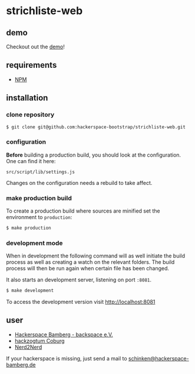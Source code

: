# strichliste-web

## demo

Checkout out the [demo](http://demo.strichliste.org/)!

## requirements

* [NPM](https://www.npmjs.org/)

## installation

### clone repository
````bash
$ git clone git@github.com:hackerspace-bootstrap/strichliste-web.git
````

### configuration

**Before** building a production build, you should look at the configuration. One can find it here:

````
src/script/lib/settings.js
````

Changes on the configuration needs a rebuild to take affect.

### make production build

To create a production build where sources are minified set the environment to `production`:

````bash
$ make production
````

### development mode

When in development the following command will as well initiate the build process as well as creating a watch on the relevant folders.
The build process will then be run again when certain file has been changed.

It also starts an development server, listening on port `:8081`.

````bash
$ make development
````

To access the development version visit [http://localhost:8081](http://localhost:8081)

## user

* [Hackerspace Bamberg - backspace e.V.](https://www.hackerspace-bamberg.de)
* [hackzogtum Coburg](http://www.hackzogtum.de/)
* [Nerd2Nerd](https://www.nerd2nerd.org/)

If your hackerspace is missing, just send a mail to schinken@hackerspace-bamberg.de

